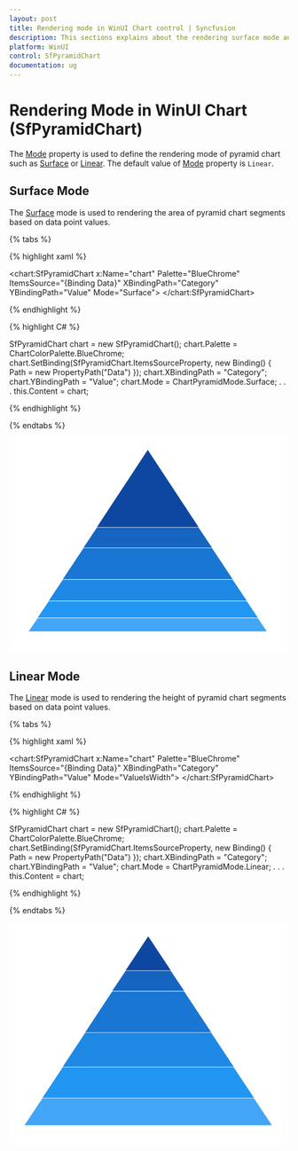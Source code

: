 ```yaml
---
layout: post
title: Rendering mode in WinUI Chart control | Syncfusion
description: This sections explains about the rendering surface mode and linear mode of Syncfusion WinUI Chart (SfPyramidChart) control.
platform: WinUI
control: SfPyramidChart
documentation: ug
---
```


# Rendering Mode in WinUI Chart (SfPyramidChart)

The [Mode](https://help.syncfusion.com/cr/winui/Syncfusion.UI.Xaml.Charts.SfPyramidChart.html#Syncfusion_UI_Xaml_Charts_SfPyramidChart_Mode) property is used to define the rendering mode of pyramid chart such as [Surface](https://help.syncfusion.com/cr/winui/Syncfusion.UI.Xaml.Charts.ChartPyramidMode.html#Syncfusion_UI_Xaml_Charts_ChartPyramidMode_Surface) or [Linear](https://help.syncfusion.com/cr/winui/Syncfusion.UI.Xaml.Charts.ChartPyramidMode.html#Syncfusion_UI_Xaml_Charts_ChartPyramidMode_Linear). The default value of [Mode](https://help.syncfusion.com/cr/winui/Syncfusion.UI.Xaml.Charts.SfPyramidChart.html#Syncfusion_UI_Xaml_Charts_SfPyramidChart_Mode) property is `Linear`.

## Surface Mode

The [Surface](https://help.syncfusion.com/cr/winui/Syncfusion.UI.Xaml.Charts.ChartPyramidMode.html#Syncfusion_UI_Xaml_Charts_ChartPyramidMode_Surface) mode is used to rendering the area of pyramid chart segments based on data point values.

{% tabs %} 

{% highlight xaml %}

<chart:SfPyramidChart x:Name="chart"
                Palette="BlueChrome"
                ItemsSource="{Binding Data}" 
                XBindingPath="Category" 
                YBindingPath="Value" 
                Mode="Surface">
</chart:SfPyramidChart>
 
{% endhighlight %}

{% highlight C# %}

SfPyramidChart chart = new SfPyramidChart();
chart.Palette = ChartColorPalette.BlueChrome;
chart.SetBinding(SfPyramidChart.ItemsSourceProperty, new Binding() { Path = new PropertyPath("Data") });
chart.XBindingPath = "Category";
chart.YBindingPath = "Value";
chart.Mode = ChartPyramidMode.Surface;
. . . 
this.Content = chart;

{% endhighlight %}

{% endtabs %}

![Rendering mode with area in WinUI chart](Rendering-mode_images/WinUI_chart_surface.png)

## Linear Mode

The [Linear](https://help.syncfusion.com/cr/winui/Syncfusion.UI.Xaml.Charts.ChartPyramidMode.html#Syncfusion_UI_Xaml_Charts_ChartPyramidMode_Linear) mode is used to rendering the height of pyramid chart segments based on data point values.

{% tabs %} 

{% highlight xaml %}

<chart:SfPyramidChart x:Name="chart"
                Palette="BlueChrome"
                ItemsSource="{Binding Data}" 
                XBindingPath="Category" 
                YBindingPath="Value" 
                Mode="ValueIsWidth">
</chart:SfPyramidChart>
 
{% endhighlight %}

{% highlight C# %}

SfPyramidChart chart = new SfPyramidChart();
chart.Palette = ChartColorPalette.BlueChrome;
chart.SetBinding(SfPyramidChart.ItemsSourceProperty, new Binding() { Path = new PropertyPath("Data") });
chart.XBindingPath = "Category";
chart.YBindingPath = "Value";
chart.Mode = ChartPyramidMode.Linear;
. . . 
this.Content = chart;

{% endhighlight %}

{% endtabs %}

![Rendering mode with height in WinUI chart](Rendering-mode_images/WinUI_chart_linear.png)
